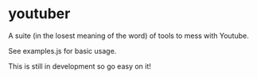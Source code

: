 youtuber
========

A suite (in the losest meaning of the word) of tools to mess with Youtube.

See examples.js for basic usage.

This is still in development so go easy on it!